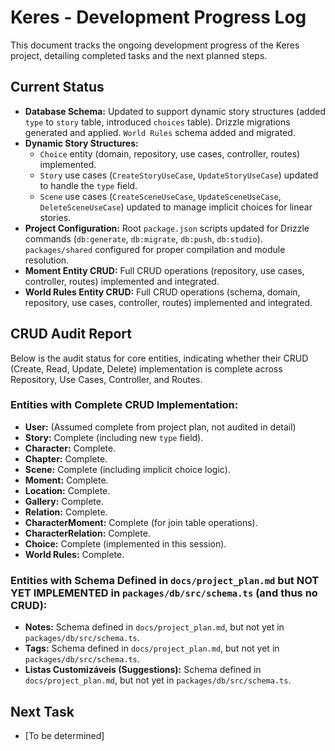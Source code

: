 # Keres - Development Progress Log

This document tracks the ongoing development progress of the Keres project, detailing completed tasks and the next planned steps.

## Current Status

*   **Database Schema:** Updated to support dynamic story structures (added `type` to `story` table, introduced `choices` table). Drizzle migrations generated and applied. `World Rules` schema added and migrated.
*   **Dynamic Story Structures:**
    *   `Choice` entity (domain, repository, use cases, controller, routes) implemented.
    *   `Story` use cases (`CreateStoryUseCase`, `UpdateStoryUseCase`) updated to handle the `type` field.
    *   `Scene` use cases (`CreateSceneUseCase`, `UpdateSceneUseCase`, `DeleteSceneUseCase`) updated to manage implicit choices for linear stories.
*   **Project Configuration:** Root `package.json` scripts updated for Drizzle commands (`db:generate`, `db:migrate`, `db:push`, `db:studio`). `packages/shared` configured for proper compilation and module resolution.
*   **Moment Entity CRUD:** Full CRUD operations (repository, use cases, controller, routes) implemented and integrated.
*   **World Rules Entity CRUD:** Full CRUD operations (schema, domain, repository, use cases, controller, routes) implemented and integrated.

## CRUD Audit Report

Below is the audit status for core entities, indicating whether their CRUD (Create, Read, Update, Delete) implementation is complete across Repository, Use Cases, Controller, and Routes.

### Entities with Complete CRUD Implementation:

*   **User:** (Assumed complete from project plan, not audited in detail)
*   **Story:** Complete (including new `type` field).
*   **Character:** Complete.
*   **Chapter:** Complete.
*   **Scene:** Complete (including implicit choice logic).
*   **Moment:** Complete.
*   **Location:** Complete.
*   **Gallery:** Complete.
*   **Relation:** Complete.
*   **CharacterMoment:** Complete (for join table operations).
*   **CharacterRelation:** Complete.
*   **Choice:** Complete (implemented in this session).
*   **World Rules:** Complete.

### Entities with Schema Defined in `docs/project_plan.md` but NOT YET IMPLEMENTED in `packages/db/src/schema.ts` (and thus no CRUD):

*   **Notes:** Schema defined in `docs/project_plan.md`, but not yet in `packages/db/src/schema.ts`.
*   **Tags:** Schema defined in `docs/project_plan.md`, but not yet in `packages/db/src/schema.ts`.
*   **Listas Customizáveis (Suggestions):** Schema defined in `docs/project_plan.md`, but not yet in `packages/db/src/schema.ts`.

## Next Task

*   [To be determined]
